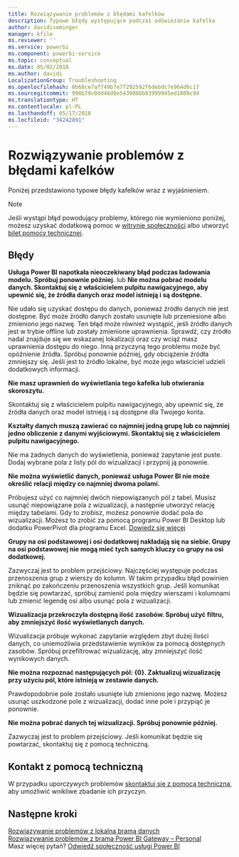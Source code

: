 ```yaml
---
title: Rozwiązywanie problemów z błędami kafelków
description: Typowe błędy występujące podczas odświeżanie kafelka
author: davidiseminger
manager: kfile
ms.reviewer: ''
ms.service: powerbi
ms.component: powerbi-service
ms.topic: conceptual
ms.date: 05/02/2018
ms.author: davidi
LocalizationGroup: Troubleshooting
ms.openlocfilehash: 8b68ce7af749b7e7f292592f6debdc7e964d6c17
ms.sourcegitcommit: 998b79c0dd46d0e5439888b83999945ed1809c94
ms.translationtype: HT
ms.contentlocale: pl-PL
ms.lasthandoff: 05/17/2018
ms.locfileid: "34242891"
---
```

# <a name="troubleshooting-tile-errors"></a>Rozwiązywanie problemów z błędami kafelków
Poniżej przedstawiono typowe błędy kafelków wraz z wyjaśnieniem.

> [!NOTE]
> Jeśli wystąpi błąd powodujący problemy, którego nie wymieniono poniżej, możesz uzyskać dodatkową pomoc w [witrynie społeczności](http://community.powerbi.com/) albo utworzyć [bilet pomocy technicznej](https://powerbi.microsoft.com/support/).
> 
> 

## <a name="errors"></a>Błędy
**Usługa Power BI napotkała nieoczekiwany błąd podczas ładowania modelu. Spróbuj ponownie później.**
lub **Nie można pobrać modelu danych. Skontaktuj się z właścicielem pulpitu nawigacyjnego, aby upewnić się, że źródła danych oraz model istnieją i są dostępne.**

Nie udało się uzyskać dostępu do danych, ponieważ źródło danych nie jest dostępne. Być może źródło danych zostało usunięte lub przeniesione albo zmieniono jego nazwę. Ten błąd może również wystąpić, jeśli źródło danych jest w trybie offline lub zostały zmienione uprawnienia. Sprawdź, czy źródło nadal znajduje się we wskazanej lokalizacji oraz czy wciąż masz uprawnienia dostępu do niego. Inną przyczyną tego problemu może być opóźnienie źródła. Spróbuj ponownie później, gdy obciążenie źródła zmniejszy się. Jeśli jest to źródło lokalne, być może jego właściciel udzieli dodatkowych informacji.

**Nie masz uprawnień do wyświetlania tego kafelka lub otwierania skoroszytu.**

Skontaktuj się z właścicielem pulpitu nawigacyjnego, aby upewnić się, że źródła danych oraz model istnieją i są dostępne dla Twojego konta.

**Kształty danych muszą zawierać co najmniej jedną grupę lub co najmniej jedno obliczenie z danymi wyjściowymi. Skontaktuj się z właścicielem pulpitu nawigacyjnego.**

Nie ma żadnych danych do wyświetlenia, ponieważ zapytanie jest puste. Dodaj wybrane pola z listy pól do wizualizacji i przypnij ją ponownie.

**Nie można wyświetlić danych, ponieważ usługa Power BI nie może określić relacji między co najmniej dwoma polami.**

Próbujesz użyć co najmniej dwóch niepowiązanych pól z tabel. Musisz usunąć niepowiązane pola z wizualizacji, a następnie utworzyć relację między tabelami. Gdy to zrobisz, możesz ponownie dodać pola do wizualizacji. Możesz to zrobić za pomocą programu Power BI Desktop lub dodatku PowerPivot dla programu Excel. [Dowiedz się więcej](desktop-create-and-manage-relationships.md)

**Grupy na osi podstawowej i osi dodatkowej nakładają się na siebie. Grupy na osi podstawowej nie mogą mieć tych samych kluczy co grupy na osi dodatkowej.**

Zazwyczaj jest to problem przejściowy. Najczęściej występuje podczas przenoszenia grup z wierszy do kolumn. W takim przypadku błąd powinien zniknąć po zakończeniu przenoszenia wszystkich grup. Jeśli komunikat będzie się powtarzać, spróbuj zamienić pola między wierszami i kolumnami lub zmienić legendę osi albo usunąć pola z wizualizacji.  

**Wizualizacja przekroczyła dostępną ilość zasobów. Spróbuj użyć filtru, aby zmniejszyć ilość wyświetlanych danych.**

Wizualizacja próbuje wykonać zapytanie względem zbyt dużej ilości danych, co uniemożliwia przedstawienie wyników za pomocą dostępnych zasobów. Spróbuj przefiltrować wizualizację, aby zmniejszyć ilość wynikowych danych.

**Nie można rozpoznać następujących pól: {0}. Zaktualizuj wizualizację przy użyciu pól, które istnieją w zestawie danych.**

Prawdopodobnie pole zostało usunięte lub zmieniono jego nazwę. Możesz usunąć uszkodzone pole z wizualizacji, dodać inne pole i przypiąć je ponownie.

**Nie można pobrać danych tej wizualizacji. Spróbuj ponownie później.**

Zazwyczaj jest to problem przejściowy. Jeśli komunikat będzie się powtarzać, skontaktuj się z pomocą techniczną.

## <a name="contact-support"></a>Kontakt z pomocą techniczną
W przypadku uporczywych problemów [skontaktuj się z pomocą techniczną](https://support.powerbi.com), aby umożliwić wnikliwe zbadanie ich przyczyn.

## <a name="next-steps"></a>Następne kroki
[Rozwiązywanie problemów z lokalną bramą danych](service-gateway-onprem-tshoot.md)  
[Rozwiązywanie problemów z bramą Power BI Gateway – Personal](service-admin-troubleshooting-power-bi-personal-gateway.md)  
Masz więcej pytań? [Odwiedź społeczność usługi Power BI](http://community.powerbi.com/)

